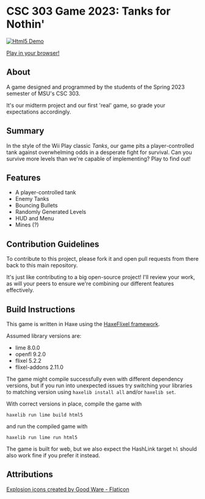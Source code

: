 # CSC 303 Game 2023: Tanks for Nothin'
[![Html5 Demo](https://github.com/SamBumgardner/csc-303-game-2023/actions/workflows/deploy-pages.yml/badge.svg)](https://github.com/SamBumgardner/csc-303-game-2023/actions/workflows/deploy-pages.yml)

[Play in your browser!](https://sambumgardner.github.io/csc-303-game-2023/)

## About
A game designed and programmed by the students of the Spring 2023 semester of MSU's CSC 303.

It's our midterm project and our first 'real' game, so grade your expectations accordingly.

## Summary
In the style of the Wii Play classic *Tanks*, our game pits a player-controlled tank against overwhelming odds in a desperate fight for survival. Can you survive more levels than we're capable of implementing? Play to find out!

## Features
* A player-controlled tank
* Enemy Tanks
* Bouncing Bullets
* Randomly Generated Levels
* HUD and Menu
* Mines (?)

## Contribution Guidelines
To contribute to this project, please fork it and open pull requests from there back to this main repository.

It's just like contributing to a big open-source project! I'll review your work, as will your peers to ensure we're combining our different features effectively.

## Build Instructions
This game is written in Haxe using the [HaxeFlixel framework](https://haxeflixel.com/).

Assumed library versions are:
* lime 8.0.0
* openfl 9.2.0
* flixel 5.2.2
* flixel-addons 2.11.0

The game might compile successfully even with different dependency versions, but if you run into unexpected issues try switching your libraries to matching version using `haxelib install all` and/or `haxelib set`.

With correct versions in place, compile the game with
```
haxelib run lime build html5
```
and run the compiled game with 
```
haxelib run lime run html5
```
The game is built for web, but we also expect the HashLink target `hl` should also work fine if you prefer it instead.

## Attributions
<a href="https://www.flaticon.com/free-icons/explosion" title="explosion icons">Explosion icons created by Good Ware - Flaticon</a>